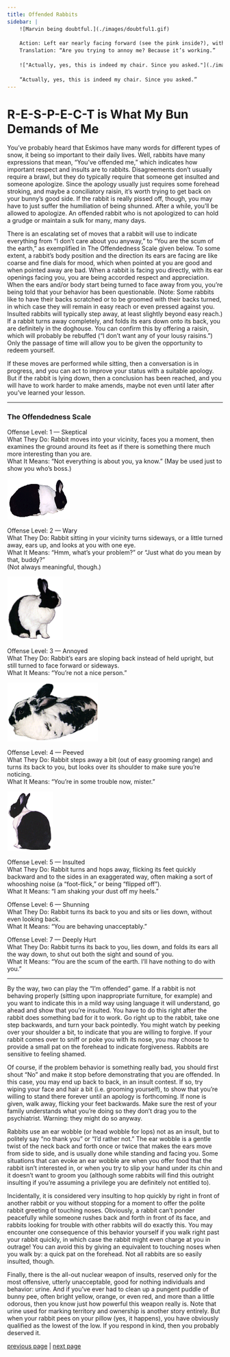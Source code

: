 ```yaml
---
title: Offended Rabbits
sidebar: |
    ![Marvin being doubtful.](./images/doubtful1.gif)

    Action: Left ear nearly facing forward (see the pink inside?), with right ear facing and tilted backwards. Aggressive stance.
    Translation: “Are you trying to annoy me? Because it’s working.”

    !["Actually, yes, this is indeed my chair. Since you asked."](./images/doubtful2.jpg)

    “Actually, yes, this is indeed my chair. Since you asked.”
---
```


# R-E-S-P-E-C-T is What My Bun Demands of Me

You’ve probably heard that Eskimos have many words for different types of snow, it being so important to their daily lives. Well, rabbits have many expressions that mean, “You’ve offended me,” which indicates how important respect and insults are to rabbits. Disagreements don’t usually require a brawl, but they do typically require that someone get insulted and someone apologize. Since the apology usually just requires some forehead stroking, and maybe a conciliatory raisin, it’s worth trying to get back on your bunny’s good side. If the rabbit is really pissed off, though, you may have to just suffer the humiliation of being shunned. After a while, you’ll be allowed to apologize. An offended rabbit who is not apologized to can hold a grudge or maintain a sulk for many, many days.

There is an escalating set of moves that a rabbit will use to indicate everything from “I don’t care about you anyway,” to “You are the scum of the earth,” as exemplified in The Offendedness Scale given below. To some extent, a rabbit’s body position and the direction its ears are facing are like coarse and fine dials for mood, which when pointed at you are good and when pointed away are bad. When a rabbit is facing you directly, with its ear openings facing you, you are being accorded respect and appreciation. When the ears and/or body start being turned to face away from you, you’re being told that your behavior has been questionable. (Note: Some rabbits like to have their backs scratched or to be groomed with their backs turned, in which case they will remain in easy reach or even pressed against you. Insulted rabbits will typically step away, at least slightly beyond easy reach.) If a rabbit turns away completely, and folds its ears down onto its back, you are definitely in the doghouse. You can confirm this by offering a raisin, which will probably be rebuffed (“I don’t want any of your lousy raisins.”) Only the passage of time will allow you to be given the opportunity to redeem yourself.

If these moves are performed while sitting, then a conversation is in progress, and you can act to improve your status with a suitable apology. But if the rabbit is lying down, then a conclusion has been reached, and you will have to work harder to make amends, maybe not even until later after you’ve learned your lesson.

* * *

### The Offendedness Scale

Offense Level: 1 — Skeptical  
What They Do: Rabbit moves into your vicinity, faces you a moment, then examines the ground around its feet as if there is something there much more interesting than you are.  
What It Means: “Not everything is about you, ya know.” (May be used just to show you who’s boss.)

![snub1](./images/snub1.gif)

Offense Level: 2 — Wary  
What They Do: Rabbit sitting in your vicinity turns sideways, or a little turned away, ears up, and looks at you with one eye.  
What It Means: “Hmm, what’s your problem?” or “Just what do you mean by that, buddy?”  
(Not always meaningful, though.)  

![wary1](./images/wary1.gif)

Offense Level: 3 — Annoyed  
What They Do: Rabbit’s ears are sloping back instead of held upright, but still turned to face forward or sideways.  
What It Means: “You’re not a nice person.”  

![annoyed1](./images/annoyed1.gif)

Offense Level: 4 — Peeved  
What They Do: Rabbit steps away a bit (out of easy grooming range) and turns its back to you, but looks over its shoulder to make sure you’re noticing.  
What It Means: “You’re in some trouble now, mister.”  

![distrust1](./images/distrust1.gif)

Offense Level: 5 — Insulted  
What They Do: Rabbit turns and hops away, flicking its feet quickly backward and to the sides in an exaggerated way, often making a sort of whooshing noise (a “foot-flick,” or being “flipped off”).  
What It Means: “I am shaking your dust off my heels.”

Offense Level: 6 — Shunning  
What They Do: Rabbit turns its back to you and sits or lies down, without even looking back.  
What It Means: “You are behaving unacceptably.”

Offense Level: 7 — Deeply Hurt  
What They Do: Rabbit turns its back to you, lies down, and folds its ears all the way down, to shut out both the sight and sound of you.  
What It Means: “You are the scum of the earth. I’ll have nothing to do with you.”

* * *

By the way, two can play the “I’m offended” game. If a rabbit is not behaving properly (sitting upon inappropriate furniture, for example) and you want to indicate this in a mild way using language it will understand, go ahead and show that you’re insulted. You have to do this right after the rabbit does something bad for it to work. Go right up to the rabbit, take one step backwards, and turn your back pointedly. You might watch by peeking over your shoulder a bit, to indicate that you are willing to forgive. If your rabbit comes over to sniff or poke you with its nose, you may choose to provide a small pat on the forehead to indicate forgiveness. Rabbits are sensitive to feeling shamed.

Of course, if the problem behavior is something really bad, you should first shout “No” and make it stop before demonstrating that you are offended. In this case, you may end up back to back, in an insult contest. If so, try wiping your face and hair a bit (i.e. grooming yourself), to show that you’re willing to stand there forever until an apology is forthcoming. If none is given, walk away, flicking your feet backwards. Make sure the rest of your family understands what you’re doing so they don’t drag you to the psychiatrist. Warning: they might do so anyway.

Rabbits use an ear wobble (or head wobble for lops) not as an insult, but to politely say “no thank you” or “I’d rather not.” The ear wobble is a gentle twist of the neck back and forth once or twice that makes the ears move from side to side, and is usually done while standing and facing you. Some situations that can evoke an ear wobble are when you offer food that the rabbit isn’t interested in, or when you try to slip your hand under its chin and it doesn’t want to groom you (although some rabbits will find this outright insulting if you’re assuming a privilege you are definitely not entitled to).

Incidentally, it is considered very insulting to hop quickly by right in front of another rabbit or you without stopping for a moment to offer the polite rabbit greeting of touching noses. Obviously, a rabbit can’t ponder peacefully while someone rushes back and forth in front of its face, and rabbits looking for trouble with other rabbits will do exactly this. You may encounter one consequence of this behavior yourself if you walk right past your rabbit quickly, in which case the rabbit might even charge at you in outrage! You can avoid this by giving an equivalent to touching noses when you walk by: a quick pat on the forehead. Not all rabbits are so easily insulted, though.

Finally, there is the all-out nuclear weapon of insults, reserved only for the most offensive, utterly unacceptable, good for nothing individuals and behavior: urine. And if you’ve ever had to clean up a pungent puddle of bunny pee, often bright yellow, orange, or even red, and more than a little odorous, then you know just how powerful this weapon really is. Note that urine used for marking territory and ownership is another story entirely. But when your rabbit pees on your pillow (yes, it happens), you have obviously qualified as the lowest of the low. If you respond in kind, then you probably deserved it.

[previous page](./follow-my-nose.md "Follow My Nose") \| [next page](./gimme-some-space-man.md "Gimme Some Space, Man")
